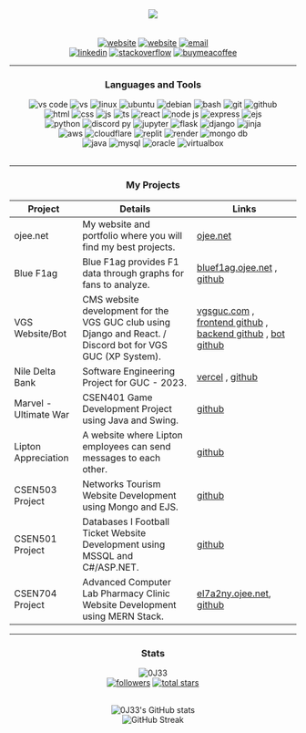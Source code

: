    <p align="center">
      <br />
      <br />
      <img src="https://ojee.net/res/ojee.svg" />
      <br />
      <br />
      <br />
      <a href="https://ojee.net">
         <img alt="website" title="My Website" src="https://custom-icon-badges.demolab.com/badge/-ojee.net-00FFFF?style=for-the-badge&logo=globe&logoColor=black%22"/></a>
      <a href="https://bluef1ag.ojee.net">
         <img alt="website" title="Blue F1ag" src="https://custom-icon-badges.demolab.com/badge/-bluef1ag.ojee.net-000022?style=for-the-badge&logo=globe&logoColor=white%22"/></a>
      <a href="mailto:contact@ojee.net">
         <img alt="email" title="My email" src="https://custom-icon-badges.demolab.com/badge/-contact@ojee.net-00AAAA?style=for-the-badge&logo=mail&logoColor=white%22"/></a>
      <br />
      <a href="https://www.linkedin.com/in/omargamaleldin/">
         <img alt="linkedin" title="LinkedIn" src="https://img.shields.io/badge/LinkedIn-0077B5?style=for-the-badge&logo=linkedin&logoColor=white"/></a>
      <a href="https://stackoverflow.com/users/19247380/ojee">
         <img alt="stackoverflow" title="Stack Overflow" src="https://img.shields.io/badge/stackoverflow-F48225?style=for-the-badge&logo=stackoverflow&logoColor=white"/></a>
      <a href="https://www.buymeacoffee.com/ojee">
         <img alt="buymeacoffee" title="Buy me a coffee" src="https://img.shields.io/badge/buy_me_a_coffee-FFE01A?style=for-the-badge&logo=buymeacoffee&logoColor=black"/></a>
   </p>

---

<h3 align="center">Languages and Tools</h3>

<div align="center">
   <div>
   <img alt="vs code" title="VS Code" src="https://custom-icon-badges.demolab.com/badge/-vs code-0078d7?style=for-the-badge&logo=visualstudiocode&logoColor=white"/>
   <img alt="vs" title="VS" src="https://custom-icon-badges.demolab.com/badge/-vs-603b74?style=for-the-badge&logo=visualstudio&logoColor=white"/>
   <img alt="linux" title="Linux" src="https://custom-icon-badges.demolab.com/badge/-linux-FCC624?style=for-the-badge&logo=linux&logoColor=black"/>
   <img alt="ubuntu" title="Ubuntu" src="https://custom-icon-badges.demolab.com/badge/-ubuntu-dd4814?style=for-the-badge&logo=ubuntu&logoColor=white"/>
   <img alt="debian" title="Debian" src="https://custom-icon-badges.demolab.com/badge/-debian-d70a53?style=for-the-badge&logo=debian&logoColor=white"/>
   <img alt="bash" title="Bash" src="https://custom-icon-badges.demolab.com/badge/-bash-313131?style=for-the-badge&logo=bash&logoColor=black"/>
   <img alt="git" title="Git" src="https://custom-icon-badges.demolab.com/badge/-git-f34f29?style=for-the-badge&logo=git&logoColor=white"/>
   <img alt="github" title="Github" src="https://custom-icon-badges.demolab.com/badge/-github-171515?style=for-the-badge&logo=github&logoColor=white"/>
   <br />
   <img alt="html" title="HTML" src="https://custom-icon-badges.demolab.com/badge/-html-e34c26?style=for-the-badge&logo=html5&logoColor=white"/>
   <img alt="css" title="CSS" src="https://custom-icon-badges.demolab.com/badge/-css-264de4?style=for-the-badge&logo=css3&logoColor=white"/>
   <img alt="js" title="JS" src="https://custom-icon-badges.demolab.com/badge/-js-F0DB4F?style=for-the-badge&logo=javascript&logoColor=black"/>
   <img alt="ts" title="TS" src="https://custom-icon-badges.demolab.com/badge/-ts-007acc?style=for-the-badge&logo=typescript&logoColor=white"/>
   <img alt="react" title="React" src="https://custom-icon-badges.demolab.com/badge/-react-61dbfb?style=for-the-badge&logo=react&logoColor=black"/>
   <img alt="node js" title="Node JS" src="https://custom-icon-badges.demolab.com/badge/-node js-3c873a?style=for-the-badge&logo=nodejs&logoColor=white"/>
   <img alt="express" title="Express" src="https://custom-icon-badges.demolab.com/badge/-express-333331?style=for-the-badge&logo=express&logoColor=white"/>
   <img alt="ejs" title="EJS" src="https://custom-icon-badges.demolab.com/badge/-ejs-90A93A?style=for-the-badge&logo=ejs&logoColor=white"/>
   <br />
   <img alt="python" title="Python" src="https://custom-icon-badges.demolab.com/badge/-python-306998?style=for-the-badge&logo=python&logoColor=white"/>
   <img alt="discord py" title="Discord Py" src="https://custom-icon-badges.demolab.com/badge/-discord py-7289d9?style=for-the-badge&logo=discord&logoColor=white"/>
   <img alt="jupyter" title="Jupyter" src="https://custom-icon-badges.demolab.com/badge/-jupyter-F37726?style=for-the-badge&logo=jupyter&logoColor=white"/>
   <img alt="flask" title="Flask" src="https://custom-icon-badges.demolab.com/badge/-flask-000000?style=for-the-badge&logo=flask&logoColor=white"/>
   <img alt="django" title="Django" src="https://custom-icon-badges.demolab.com/badge/-django-092e20?style=for-the-badge&logo=django&logoColor=white"/>
   <img alt="jinja" title="Jinja" src="https://custom-icon-badges.demolab.com/badge/-jinja-000000?style=for-the-badge&logo=jinja&logoColor=white"/>
   <br />
   <img alt="aws" title="AWS" src="https://custom-icon-badges.demolab.com/badge/-aws-ffffff?style=for-the-badge&logo=aws&logoColor=black"/>
   <img alt="cloudflare" title="Cloudflare" src="https://custom-icon-badges.demolab.com/badge/-cloudflare-f38020?style=for-the-badge&logo=cloudflare&logoColor=white"/>
   <img alt="replit" title="Replit" src="https://custom-icon-badges.demolab.com/badge/-replit-F8640A?style=for-the-badge&logo=replit&logoColor=white"/>
   <img alt="render" title="Render" src="https://custom-icon-badges.demolab.com/badge/-render-45E0B5?style=for-the-badge&logo=render&logoColor=white"/>
   <img alt="mongo db" title="Mongo DB" src="https://custom-icon-badges.demolab.com/badge/-mongo db-589636?style=for-the-badge&logo=mongodb&logoColor=white"/>
   <br />
   <img alt="java" title="Java" src="https://custom-icon-badges.demolab.com/badge/-java-f89820?style=for-the-badge&logo=java&logoColor=white"/>
   <img alt="mysql" title="MySQL" src="https://custom-icon-badges.demolab.com/badge/-mysql-00758f?style=for-the-badge&logo=mysql&logoColor=white"/>
   <img alt="oracle" title="Oracle" src="https://custom-icon-badges.demolab.com/badge/-oracle-f80000?style=for-the-badge&logo=oracle&logoColor=white"/>
   <img alt="virtualbox" title="Virtual Box" src="https://custom-icon-badges.demolab.com/badge/-virtual box-2e3156?style=for-the-badge&logo=virtualbox&logoColor=white"/>
   </div>
</div>
<br />

---

   <h3 align="center">My Projects</h3>

   | Project | Details | Links |
   |----------|----------|----------|
   | ojee.net | My website and portfolio where you will find my best projects. | [ojee.net](https://ojee.net) |
   | Blue F1ag | Blue F1ag provides F1 data through graphs for fans to analyze. | [bluef1ag.ojee.net](https://bluef1ag.ojee.net) , [github](https://github.com/0J33/BlueF1ag) |
   | VGS Website/Bot | CMS website development for the VGS GUC club using Django and React. / Discord bot for VGS GUC (XP System). | [vgsguc.com](https://vgs-react-frontend.pages.dev/) , [frontend github](https://github.com/0J33/VGS-Frontend) , [backend github](https://github.com/0J33/VGS-Backend) , [bot github](https://github.com/0J33/VGS-Discord-Bot) |
   | Nile Delta Bank | Software Engineering Project for GUC - 2023. | [vercel](https://nile-delta-bank.vercel.app/) , [github](https://github.com/0J33/nile-delta-bank)|
   | Marvel - Ultimate War | CSEN401 Game Development Project using Java and Swing. | [github](https://github.com/0J33/MUW) |
   | Lipton Appreciation | A website where Lipton employees can send messages to each other. |  [github](https://github.com/0J33/Lipton-Appreciation) |
   | CSEN503 Project | Networks Tourism Website Development using Mongo and EJS. | [github](https://github.com/0J33/CSEN503-Project) |
   | CSEN501 Project | Databases I Football Ticket Website Development using MSSQL and C#/ASP.NET. | [github](https://github.com/0J33/CSEN501-Project) |
   | CSEN704 Project | Advanced Computer Lab Pharmacy Clinic Website Development using MERN Stack. | [el7a2ny.ojee.net](https://el7a2ny.ojee.net), [github](https://github.com/0J33/CSEN704-Project) |

---

<h3 align="center">Stats</h3>

<div align="center">
   
   <img src="https://komarev.com/ghpvc/?username=0J33&label=Profile%20views&color=0e75b6&style=for-the-badge" alt="0J33" />
   <br />
   <a href="https://github.com/0J33?tab=followers">
      <img alt="followers" title="Follow me on Github" src="https://custom-icon-badges.demolab.com/github/followers/0J33?color=236ad3&labelColor=1155ba&style=for-the-badge&logo=person-add&label=Follow&logoColor=white"/></a>
   <a href="https://github.com/0J33?tab=repositories&sort=stargazers">
      <img alt="total stars" title="Total stars on GitHub" src="https://custom-icon-badges.demolab.com/github/stars/0J33?color=55960c&style=for-the-badge&labelColor=488207&logo=star"/></a>
   <br /><br />
   
   ![0J33's GitHub stats](https://github-readme-stats.vercel.app/api?username=0J33&show_icons=true&theme=react&rank_icon=github&hide=issues,contribs,stars)
   <br />
   ![GitHub Streak](https://streak-stats.demolab.com?user=0J33&theme=react&border_radius=4.5)
   
</div>
